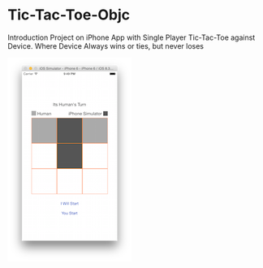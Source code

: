 # Tic-Tac-Toe-Objc
Introduction Project on iPhone App with Single Player Tic-Tac-Toe against Device. Where Device Always wins or ties, but never loses

![Alt ScreenShot](TicTacToe.png)
